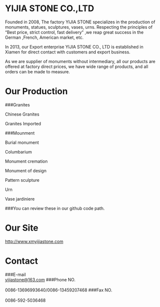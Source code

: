 YIJIA STONE CO.,LTD
===========

Founded in 2008, The factory YIJIA STONE specializes in the production of monuments, statues, sculptures, vases, urns. Respecting the principles of “Best price, strict control, fast delivery” ,we reap great success in the German ,French, American market, etc.

In 2013, our Export enterprise YIJIA STONE CO., LTD is established in Xiamen for direct contact with customers and export business.

As we are supplier of monuments without intermediary, all our products are offered at factory direct prices, we have wide range of products, and all orders can be made to measure.

Our Production
===========
###Granites<br />

Chinese Granites

Granites Imported

###Mounment<br />

Burial monument

Columbarium

Monument cremation

Monument of design

Pattern sculpture

Urn

Vase jardiniere

###You can review these in our github code path.<br />

Our Site
===========
http://www.xmyijiastone.com

Contact
===========
###E-mail<br />
yijiastone@163.com
###Phone NO.<br />  	
0086-13696993640/0086-13459207468
###Fax NO.<br />   	
0086-592-5036468
